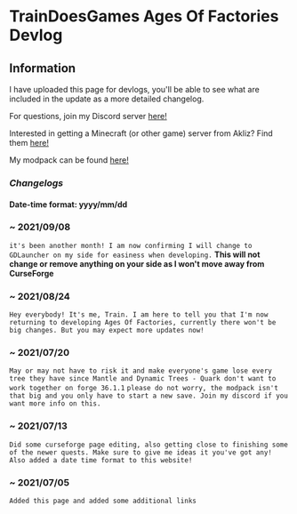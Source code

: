 # TrainDoesGames Ages Of Factories Devlog

## Information


I have uploaded this page for devlogs, you'll be able to see what are included in the update as a more detailed changelog.

For questions, join my Discord server [here!](https://bit.ly/DiscordServerST)

Interested in getting a Minecraft (or other game) server from Akliz?
Find them [here!](https://bit.ly/AklizURL)

My modpack can be found [here!](https://bit.ly/AOF-Pack)

### **_Changelogs_**


#### Date-time format: yyyy/mm/dd


### ~ 2021/09/08
`it's been another month! I am now confirming I will change to GDLauncher on my side for easiness when developing.` **This will not change or remove anything on your side as I won't move away from CurseForge**

### ~ 2021/08/24
`Hey everybody! It's me, Train. I am here to tell you that I'm now returning to developing Ages Of Factories, currently there won't be big changes. But you may expect more updates now!`

### ~ 2021/07/20

`May or may not have to risk it and make everyone's game lose every tree they have since Mantle and Dynamic Trees - Quark don't want to work together on forge 36.1.1`
`please do not worry, the modpack isn't that big and you only have to start a new save. Join my discord if you want more info on this.`

### ~ 2021/07/13

`Did some curseforge page editing, also getting close to finishing some of the newer quests. Make sure to give me ideas it you've got any!`
`Also added a date time format to this website!`

### ~ 2021/07/05

`Added this page and added some additional links`
